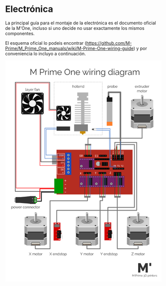 # Electrónica

La principal guía para el montaje de la electrónica es el documento oficial de la M'One, incluso si uno decide no usar exactamente los mismos componentes.

El esquema oficial lo podeis encontrar (https://github.com/M-Prime/M_Prime_One_manuals/wiki/M-Prime-One-wiring-guide) y por conveniencia lo incluyo a continuación.

![](https://github.com/M-Prime/M_Prime_One_manuals/raw/master/wiring_guide/M_Prime_One_wiring_diagram_A4.png)

